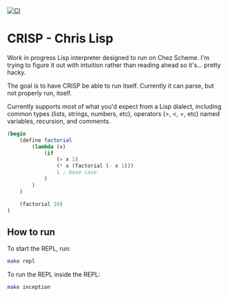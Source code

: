 [![CI](https://github.com/cdlewis/crisp/workflows/CI/badge.svg)](https://github.com/cdlewis/crisp/actions?query=workflow%3ACI)

# CRISP - Chris Lisp

Work in progress Lisp interpreter designed to run on Chez Scheme. I'm trying to figure it out with intuition rather than reading ahead so it's... pretty hacky.

The goal is to have CRISP be able to run itself. Currently it can parse, but not properly run, itself.

Currently supports most of what you'd expect from a Lisp dialect, including common types (lists, strings, numbers, etc), operators (>, <, =, etc) named variables, recursion, and comments.

```scheme
(begin
    (define factorial
        (lambda (x)
            (if
                (> x 1)
                (* x (factorial (- x 1)))
                1 ; base case
            )
        )
    )

    (factorial 10)
)
```

## How to run
To start the REPL, run:
```bash
make repl
```

To run the REPL inside the REPL:
```bash
make inception
```
